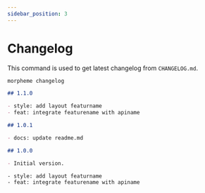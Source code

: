 ```yaml
---
sidebar_position: 3
---
```


# Changelog

This command is used to get latest changelog from `CHANGELOG.md`.

```bash
morpheme changelog
```

```md title="CHANGELOG.md"
## 1.1.0

- style: add layout featurname
- feat: integrate featurename with apiname

## 1.0.1

- docs: update readme.md

## 1.0.0

- Initial version.
```

```bash title="Output"
- style: add layout featurname
- feat: integrate featurename with apiname
```
